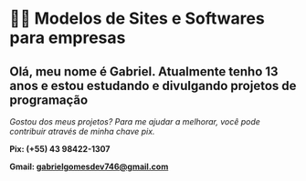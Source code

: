 # 👨‍💻 Modelos de Sites e Softwares para empresas
   
   ## Olá, meu nome é Gabriel. Atualmente tenho 13 anos e estou estudando e divulgando projetos de programação
   
  *Gostou dos meus projetos? Para me ajudar a melhorar, você pode contribuir através de minha chave pix.*
   
**Pix: (+55) 43 98422-1307**

**Gmail: gabrielgomesdev746@gmail.com**